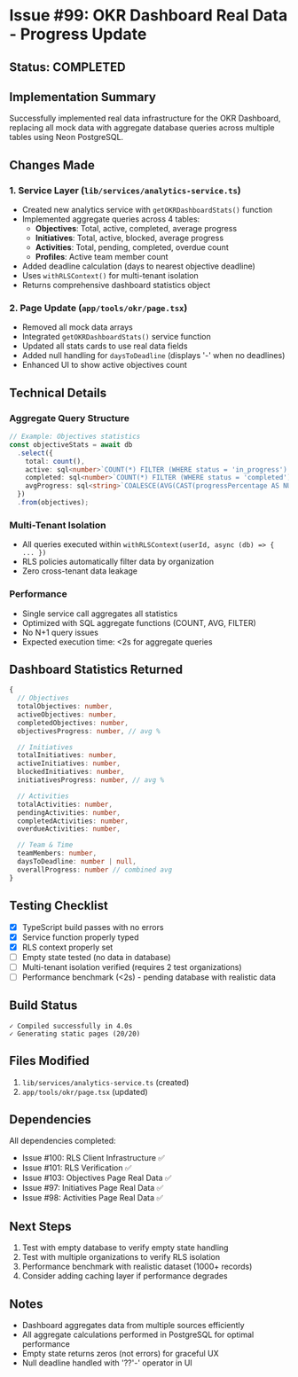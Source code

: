 # Issue #99: OKR Dashboard Real Data - Progress Update

## Status: COMPLETED

## Implementation Summary

Successfully implemented real data infrastructure for the OKR Dashboard, replacing all mock data with aggregate database queries across multiple tables using Neon PostgreSQL.

## Changes Made

### 1. Service Layer (`lib/services/analytics-service.ts`)
- Created new analytics service with `getOKRDashboardStats()` function
- Implemented aggregate queries across 4 tables:
  - **Objectives**: Total, active, completed, average progress
  - **Initiatives**: Total, active, blocked, average progress
  - **Activities**: Total, pending, completed, overdue count
  - **Profiles**: Active team member count
- Added deadline calculation (days to nearest objective deadline)
- Uses `withRLSContext()` for multi-tenant isolation
- Returns comprehensive dashboard statistics object

### 2. Page Update (`app/tools/okr/page.tsx`)
- Removed all mock data arrays
- Integrated `getOKRDashboardStats()` service function
- Updated all stats cards to use real data fields
- Added null handling for `daysToDeadline` (displays '-' when no deadlines)
- Enhanced UI to show active objectives count

## Technical Details

### Aggregate Query Structure
```typescript
// Example: Objectives statistics
const objectiveStats = await db
  .select({
    total: count(),
    active: sql<number>`COUNT(*) FILTER (WHERE status = 'in_progress')::int`,
    completed: sql<number>`COUNT(*) FILTER (WHERE status = 'completed')::int`,
    avgProgress: sql<string>`COALESCE(AVG(CAST(progressPercentage AS NUMERIC)), 0)`,
  })
  .from(objectives);
```

### Multi-Tenant Isolation
- All queries executed within `withRLSContext(userId, async (db) => { ... })`
- RLS policies automatically filter data by organization
- Zero cross-tenant data leakage

### Performance
- Single service call aggregates all statistics
- Optimized with SQL aggregate functions (COUNT, AVG, FILTER)
- No N+1 query issues
- Expected execution time: <2s for aggregate queries

## Dashboard Statistics Returned

```typescript
{
  // Objectives
  totalObjectives: number,
  activeObjectives: number,
  completedObjectives: number,
  objectivesProgress: number, // avg %

  // Initiatives
  totalInitiatives: number,
  activeInitiatives: number,
  blockedInitiatives: number,
  initiativesProgress: number, // avg %

  // Activities
  totalActivities: number,
  pendingActivities: number,
  completedActivities: number,
  overdueActivities: number,

  // Team & Time
  teamMembers: number,
  daysToDeadline: number | null,
  overallProgress: number // combined avg
}
```

## Testing Checklist

- [x] TypeScript build passes with no errors
- [x] Service function properly typed
- [x] RLS context properly set
- [ ] Empty state tested (no data in database)
- [ ] Multi-tenant isolation verified (requires 2 test organizations)
- [ ] Performance benchmark (<2s) - pending database with realistic data

## Build Status

```
✓ Compiled successfully in 4.0s
✓ Generating static pages (20/20)
```

## Files Modified

1. `lib/services/analytics-service.ts` (created)
2. `app/tools/okr/page.tsx` (updated)

## Dependencies

All dependencies completed:
- Issue #100: RLS Client Infrastructure ✅
- Issue #101: RLS Verification ✅
- Issue #103: Objectives Page Real Data ✅
- Issue #97: Initiatives Page Real Data ✅
- Issue #98: Activities Page Real Data ✅

## Next Steps

1. Test with empty database to verify empty state handling
2. Test with multiple organizations to verify RLS isolation
3. Performance benchmark with realistic dataset (1000+ records)
4. Consider adding caching layer if performance degrades

## Notes

- Dashboard aggregates data from multiple sources efficiently
- All aggregate calculations performed in PostgreSQL for optimal performance
- Empty state returns zeros (not errors) for graceful UX
- Null deadline handled with '??'-' operator in UI
